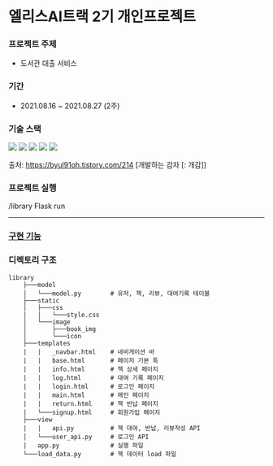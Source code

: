 # 엘리스AI트랙 2기 개인프로젝트
### 프로젝트 주제
- 도서관 대출 서비스
### 기간
- 2021.08.16 ~ 2021.08.27 (2주)
### 기술 스택
<img src="https://img.shields.io/badge/-Flask-black?style=for-the-badge&logo=flask&logoColor=white"/> <img src="https://img.shields.io/badge/-mysql-4479A1?style=for-the-badge&logo=flask&logoColor=white"/> <img src="https://img.shields.io/badge/-jinja-B41717?style=for-the-badge&logo=flask&logoColor=white"/> <img src="https://img.shields.io/badge/html-E34F26?style=for-the-badge&logo=html5&logoColor=white"> <img src="https://img.shields.io/badge/css-1572B6?style=for-the-badge&logo=css3&logoColor=white">

출처: https://byul91oh.tistory.com/214 [개발하는 감자 [: 개감]]

### 프로젝트 실행
/library Flask run

------------------------------------------------------------
### [구현 기능](https://github.com/Moon-Ji/LibraryLoan/wiki/%EA%B5%AC%ED%98%84-%EA%B8%B0%EB%8A%A5)

### 디렉토리 구조
```
library
    ├───model
    │   └───model.py        # 유저, 책, 리뷰, 대여기록 테이블
    ├───static
    │   ├───css
    |   |   └───style.css
    │   └───image
    │       ├───book_img
    │       └───icon
    ├───templates
    |   |   _navbar.html    # 네비게이션 바 
    |   |   base.html       # 페이지 기본 특
    |   |   info.html       # 책 상세 페이지
    |   |   log.html        # 대여 기록 페이지
    |   |   login.html      # 로그인 페이지
    |   |   main.html       # 메인 페이지
    |   |   return.html     # 책 반납 페이지
    |   └───signup.html     # 회원가입 페이지
    ├───view
    |   |   api.py          # 책 대여, 반납, 리뷰작성 API
    │   └───user_api.py     # 로그인 API
    |   app.py              # 실행 파일
    └───load_data.py        # 책 데이터 load 파일
```